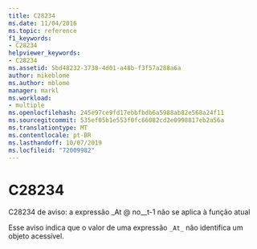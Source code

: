 ```yaml
---
title: C28234
ms.date: 11/04/2016
ms.topic: reference
f1_keywords:
- C28234
helpviewer_keywords:
- C28234
ms.assetid: 5bd48232-3738-4d01-a48b-f3f57a288a6a
author: mikeblome
ms.author: mblome
manager: markl
ms.workload:
- multiple
ms.openlocfilehash: 245e97ce9fd17ebbfbdb6a5988ab82e568a24f11
ms.sourcegitcommit: 535ef05b1e553f0fc66082cd2e0998817eb2a56a
ms.translationtype: MT
ms.contentlocale: pt-BR
ms.lasthandoff: 10/07/2019
ms.locfileid: "72009982"
---
```

# <a name="c28234"></a>C28234
C28234 de aviso: a expressão \_At @ no__t-1 não se aplica à função atual

 Esse aviso indica que o valor de uma expressão `_At_` não identifica um objeto acessível.